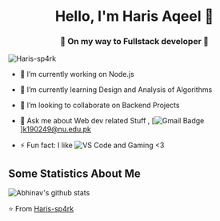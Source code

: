 <h1 align="center"> Hello, I'm Haris Aqeel 👋 </h1>
<h3 align="center">🚀 On my way to Fullstack developer 🚀</h3>

<p align="left"> <img src="https://komarev.com/ghpvc/?username=Haris-sp4rk" alt="Haris-sp4rk" /> </p>

- 🔭 I’m currently working on Node.js 
- 🌱 I’m currently learning Design and Analysis of Algorithms
- 👯 I’m looking to collaborate on Backend Projects
- 💬 Ask me about Web dev related Stuff 
, [![Gmail Badge](https://img.shields.io/badge/-Gmail-c14438?style=flat-square&logo=Gmail&logoColor=white&link=mailto:shuklaraghav321.com)]k190249@nu.edu.pk

- ⚡ Fun fact: I like ![VS Code](http://img.shields.io/badge/-VS%20Code-007ACC?style=flat-square&logo=visual-studio-code&logoColor=ffffff) and Gaming <3

## Some Statistics About Me
![Abhinav's github stats](https://github-readme-stats.vercel.app/api?username=Haris-sp4rk&&show_icons=true&title_color=ffffff&icon_color=bb2acf&text_color=daf7dc&bg_color=151515)<br>

⭐️ From [Haris-sp4rk](https://github.com/Haris-sp4rk)
